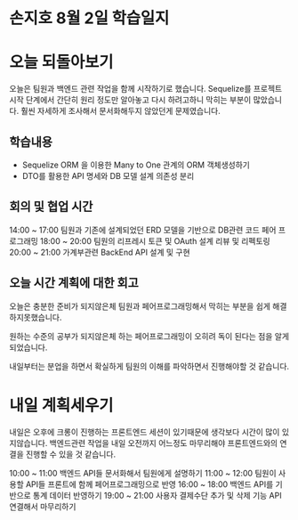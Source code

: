 # 손지호 8월 2일 학습일지

# 오늘 되돌아보기

오늘은 팀원과 백엔드 관련 작업을 함께 시작하기로 했습니다. Sequelize를 프로젝트 시작 단계에서 간단히 원리 정도만 알아놓고 다시 하려고하니 막히는 부분이 많았습니다. 훨씬 자세하게 조사해서 문서화해두지 않았던게 문제였습니다.

## 학습내용

- Sequelize ORM 을 이용한 Many to One 관계의 ORM 객체생성하기
- DTO를 활용한 API 명세와 DB 모델 설계 의존성 분리

## 회의 및 협업 시간

14:00 ~ 17:00 팀원과 기존에 설계되었던 ERD 모델을 기반으로 DB관련 코드 페어 프로그래밍
18:00 ~ 20:00 팀원의 리프레시 토큰 및 OAuth 설계 리뷰 및 리펙토링
20:00 ~ 21:00 가계부관련 BackEnd API 설계 및 구현

## 오늘 시간 계획에 대한 회고

오늘은 충분한 준비가 되지않은체 팀원과 페어프로그래밍해서 막히는 부분을 쉽게 해결하지못했습니다.

원하는 수준의 공부가 되지않은체 하는 페어프로그래밍이 오히려 독이 된다는 점을 알게되었습니다.

내일부터는 분업을 하면서 확실하게 팀원의 이해를 파악하면서 진행해야할 것 같습니다.

# 내일 계획세우기

내일은 오후에 크롱이 진행하는 프론트엔드 세션이 있기때문에 생각보다 시간이 많이 있지않습니다.
백엔드관련 작업을 내일 오전까지 어느정도 마무리해야 프론트엔드와의 연결을 진행할 수 있을 것 같습니다.

10:00 ~ 11:00 백엔드 API들 문서화해서 팀원에게 설명하기
11:00 ~ 12:00 팀원이 사용할 API들 프론트에 함께 페어프로그래밍으로 반영
16:00 ~ 18:00 백엔드 API를 기반으로 통계 데이터 반영하기
19:00 ~ 21:00 사용자 결제수단 추가 및 삭제 기능 API 연결해서 마무리하기
